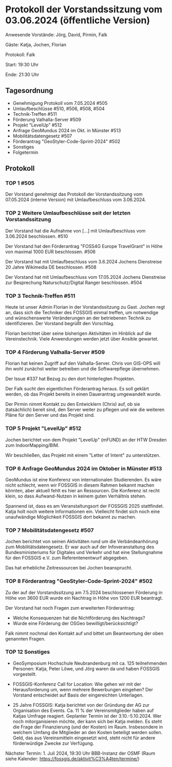 # Protokoll der Vorstandssitzung vom 03.06.2024 (öffentliche Version)

Anwesende Vorstände: Jörg, David, Pirmin, Falk

Gäste: Katja, Jochen, Florian

Protokoll: Falk

Start: 19:30 Uhr

Ende: 21:30 Uhr

## Tagesordnung

- Genehmigung Protokoll vom 7.05.2024 #505
- Umlaufbeschlüsse #510, #506, #508, #504
- Technik-Treffen #511
- Förderung Valhalla-Server #509
- Projekt "LevelUp" #512 
- Anfrage GeoMundus 2024 im Okt. in Münster #513 
- Mobilitätsdatengesetz #507
- Förderantrag "GeoStyler-Code-Sprint-2024" #502
- Sonstiges
- Folgetermin


## Protokoll

### TOP 1 #505

Der Vorstand genehmigt das Protokoll der Vorstandssitzung vom
07.05.2024 (interne Version) mit Umlaufbeschluss vom 3.06.2024.

### TOP 2  Weitere Umlaufbeschlüsse seit der letzten Vorstandssitzung

Der Vorstand hat die Aufnahme von [...] mit Umlaufbeschluss vom
3.06.2024 beschlossen. #510

Der Vorstand hat den Förderantrag "FOSS4G Europe TravelGrant" in Höhe
von maximal 1000 EUR beschlossen. #506

Der Vorstand hat mit Umlaufbeschluss vom 3.6.2024 Jochens Dienstreise
20 Jahre Wikimedia DE beschlossen.  #508

Der Vorstand hat mit Umlaufbeschluss vom 17.05.2024 Jochens
Dienstreise zur Besprechung Naturschutz/Digital Ranger
beschlossen. #504


### TOP 3 Technik-Treffen #511 

Heute ist unser Admin Florian in der Vorstandssitzung zu Gast. Jochen
regt an, dass sich die Techniker des FOSSGIS einmal treffen, um
notwendige und wünschenswerte Veränderungen an der betriebenen Technik
zu identifizieren. Der Vorstand begrüßt den Vorschlag.

Florian berichtet über seine bisherigen Aktivitäten im Hinblick auf
die Vereinstechnik. Viele Anwendungen werden jetzt über Ansible
gewartet.


### TOP 4 Förderung Valhalla-Server #509

Florian hat keinen Zugriff auf den Valhalla-Server. Chris von GIS-OPS
will ihn wohl zunächst weiter betreiben und die Softwarepflege
übernehmen.

Der Issue #337 hat Bezug zu den dort hinterlegten Projekten.

Der Falk sucht den eigentlichen Förderantrag heraus. Es soll geklärt
werden, ob das Projekt bereits in einen Dauerantrag umgewandelt wurde.

Der Pirmin nimmt Kontakt zu den Entwicklern (Chris) auf, ob sie
(tatsächlich) bereit sind, den Server weiter zu pflegen und wie die
weiteren Pläne für den Server und das Projekt sind.


### TOP 5   Projekt "LevelUp" #512

Jochen berichtet von dem Projekt "LevelUp" (mFUND) an der HTW Dresden zum
IndoorMapping/BIM.

Wir beschließen, das Projekt mit einem "Letter of Intent" zu
unterstützen.


### TOP 6 Anfrage GeoMundus 2024 im Oktober in Münster #513

GeoMundus ist eine Konferenz von internationalen Studierenden. Es wäre
nicht schlecht, wenn wir FOSSGIS in diesem Rahmen bekannt machen
könnten, aber aktuell fehlt es hier an Ressourcen. Die Konferenz ist
recht klein, so dass Aufwand-Nutzen in keinem guten Verhältnis stehen.

Spannend ist, dass es am Veranstaltungsort der FOSSGIS 2025
stattfindet. Katja holt noch weitere Informationen ein. Vielleicht
findet sich noch eine unaufwändige Möglichkeit FOSSGIS dort bekannt zu
machen.


### TOP 7  Mobilitätsdatengesetz #507

Jochen berichtet von seinen Aktivitäten rund um die Verbändeanhörung
zum Mobilitätsdatengesetz. Er war auch auf der Infoveranstaltung des
Bundesministeriums für Digitales und Verkehr und hat eine
Stellungnahme für den FOSSGIS e.V. zum Referentenentwurf abgegeben.

Das hat erhebliche Zeitressourcen bei Jochen beansprucht.


### TOP 8 Förderantrag "GeoStyler-Code-Sprint-2024" #502

Zu der auf der Vorstandssitzung am 7.5.2024 beschlossenen Förderung in
Höhe von 3600 EUR wurde ein Nachtrag in Höhe von 1200 EUR beantragt.

Der Vorstand hat noch Fragen zum erweiterten Förderantrag:

- Welche Konsequenzen hat die Nichtförderung des Nachtrags?
- Wurde eine Förderung der OSGeo bewilligt/berücksichtigt?

Falk nimmt nochmal den Kontakt auf und bittet um Beantwortung der oben genannten Fragen.


### TOP 12 Sonstiges

- GeoSymposium Hochschule Neubrandenburg mit ca. 125 teilnehmenden
 Personen: Katja, Peter Löwe, und Jörg waren da und haben FOSSGIS
 vorgestellt.

- FOSSGIS-Konferenz Call for Location: Wie gehen wir mit der
  Herausforderung um, wenn mehrere Bewerbungen eingehen? Der Vorstand
  entscheidet auf Basis der eingereichten Unterlagen.

- 25 Jahre FOSSGIS: Katja berichtet von der Gründung der AG zur
  Organisation des Events. Ca. 11 % der Vereinsmitglieder haben auf
  Katjas Umfrage reagiert. Geplanter Termin ist der 3.10.-5.10.2024. Wer
  noch mitorganisieren möchte, der kann sich bei Katja melden. Es
  steht die Frage der Finanzierung (und der Kosten) im
  Raum. Insbesondere in welchem Umfang die Mitglieder an den Kosten
  beteiligt werden sollen. Geld, das aus Vereinsmitteln eingesetzt
  wird, steht nicht für andere förderwürdige Zwecke zur Verfügung.


Nächster Termin: 1. Juli 2024, 19:30 Uhr BBB-Instanz der OSMF (Raum
siehe Kalender: https://fossgis.de/aktivit%C3%A4ten/termine/)